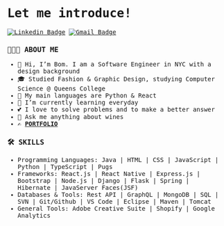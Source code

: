 <samp>
<h1> Let me introduce! </h1>

[![Linkedin Badge](https://img.shields.io/badge/-LinkedIn-blue?style=flat-square&logo=Linkedin&logoColor=white&link=https://www.linkedin.com/in/rubal-agrawal/)](https://www.linkedin.com/in/bomaprilkim/)
[![Gmail Badge](https://img.shields.io/badge/-Gmail-c14438?style=flat-square&logo=Gmail&logoColor=white&link=mailto:rubalagrawalru@gmail.com.com)](mailto:bomaprilkim@gmail.com)

<h3>👨🏻‍💻 ABOUT ME</h3>
  
- 👋 Hi, I’m Bom. I am a Software Engineer in NYC with a design background
- 🎓 Studied Fashion & Graphic Design, studying Computer Science @ Queens College
- 📖 My main languages are Python & React
- 🌱 I’m currently learning everyday
- 💕 I love to solve problems and to make a better answer
- 🍷 Ask me anything about wines
- ✍️ <strong>[PORTFOLIO](https://bomkim.info)</strong>

<h3>🛠 SKILLS</h3>

- Programming Languages: Java | HTML | CSS | JavaScript | Python | TypeScript | Pugs 
- Frameworks: React.js | React Native | Express.js | Bootstrap | Node.js | Django | Flask | Spring | Hibernate | JavaServer Faces(JSF) 
- Databases & Tools: Rest API | GraphQL | MongoDB | SQL | SVN | Git/Github | VS Code | Eclipse | Maven | Tomcat 
- General Tools: Adobe Creative Suite | Shopify | Google Analytics
</samp>
